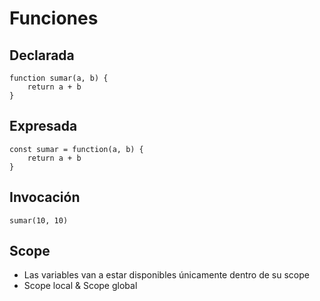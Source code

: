 # Funciones

## Declarada
```
function sumar(a, b) {
    return a + b
}
```

## Expresada
```
const sumar = function(a, b) {
    return a + b
}
```

## Invocación

```
sumar(10, 10) 
```

## Scope
- Las variables van a estar disponibles únicamente dentro de su scope
- Scope local & Scope global